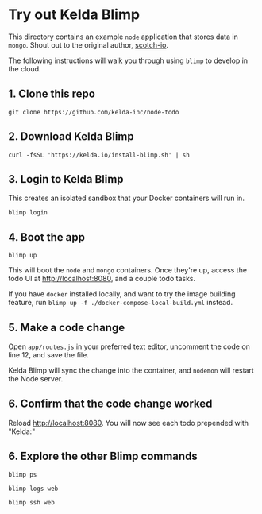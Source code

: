# Try out Kelda Blimp

This directory contains an example `node` application that stores data in
`mongo`. Shout out to the original author,
[scotch-io](https://github.com/scotch-io/node-todo).

The following instructions will walk you through using `blimp` to develop in
the cloud.

## 1. Clone this repo

```
git clone https://github.com/kelda-inc/node-todo
```

## 2. Download Kelda Blimp

```
curl -fsSL 'https://kelda.io/install-blimp.sh' | sh
```

## 3. Login to Kelda Blimp

This creates an isolated sandbox that your Docker containers will run in.

```
blimp login
```

## 4. Boot the app

```
blimp up
```

This will boot the `node` and `mongo` containers. Once they're up, access the
todo UI at [http://localhost:8080](http://localhost:8080), and a couple todo tasks.

If you have `docker` installed locally, and want to try the image building
feature, run `blimp up -f ./docker-compose-local-build.yml` instead.

## 5. Make a code change

Open `app/routes.js` in your preferred text editor, uncomment the code on line
12, and save the file.

Kelda Blimp will sync the change into the container, and `nodemon` will restart
the Node server.

## 6. Confirm that the code change worked

Reload [http://localhost:8080](http://localhost:8080). You will now see each
todo prepended with "Kelda:"

## 6. Explore the other Blimp commands

```
blimp ps

blimp logs web

blimp ssh web
```
